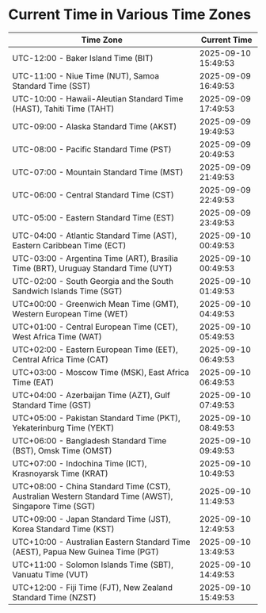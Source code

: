 # Current Time in Various Time Zones

| Time Zone | Current Time |
|-----------|--------------|
| UTC-12:00 - Baker Island Time (BIT) | 2025-09-10 15:49:53 |
| UTC-11:00 - Niue Time (NUT), Samoa Standard Time (SST) | 2025-09-09 16:49:53 |
| UTC-10:00 - Hawaii-Aleutian Standard Time (HAST), Tahiti Time (TAHT) | 2025-09-09 17:49:53 |
| UTC-09:00 - Alaska Standard Time (AKST) | 2025-09-09 19:49:53 |
| UTC-08:00 - Pacific Standard Time (PST) | 2025-09-09 20:49:53 |
| UTC-07:00 - Mountain Standard Time (MST) | 2025-09-09 21:49:53 |
| UTC-06:00 - Central Standard Time (CST) | 2025-09-09 22:49:53 |
| UTC-05:00 - Eastern Standard Time (EST) | 2025-09-09 23:49:53 |
| UTC-04:00 - Atlantic Standard Time (AST), Eastern Caribbean Time (ECT) | 2025-09-10 00:49:53 |
| UTC-03:00 - Argentina Time (ART), Brasília Time (BRT), Uruguay Standard Time (UYT) | 2025-09-10 00:49:53 |
| UTC-02:00 - South Georgia and the South Sandwich Islands Time (SGT) | 2025-09-10 01:49:53 |
| UTC±00:00 - Greenwich Mean Time (GMT), Western European Time (WET) | 2025-09-10 04:49:53 |
| UTC+01:00 - Central European Time (CET), West Africa Time (WAT) | 2025-09-10 05:49:53 |
| UTC+02:00 - Eastern European Time (EET), Central Africa Time (CAT) | 2025-09-10 06:49:53 |
| UTC+03:00 - Moscow Time (MSK), East Africa Time (EAT) | 2025-09-10 06:49:53 |
| UTC+04:00 - Azerbaijan Time (AZT), Gulf Standard Time (GST) | 2025-09-10 07:49:53 |
| UTC+05:00 - Pakistan Standard Time (PKT), Yekaterinburg Time (YEKT) | 2025-09-10 08:49:53 |
| UTC+06:00 - Bangladesh Standard Time (BST), Omsk Time (OMST) | 2025-09-10 09:49:53 |
| UTC+07:00 - Indochina Time (ICT), Krasnoyarsk Time (KRAT) | 2025-09-10 10:49:53 |
| UTC+08:00 - China Standard Time (CST), Australian Western Standard Time (AWST), Singapore Time (SGT) | 2025-09-10 11:49:53 |
| UTC+09:00 - Japan Standard Time (JST), Korea Standard Time (KST) | 2025-09-10 12:49:53 |
| UTC+10:00 - Australian Eastern Standard Time (AEST), Papua New Guinea Time (PGT) | 2025-09-10 13:49:53 |
| UTC+11:00 - Solomon Islands Time (SBT), Vanuatu Time (VUT) | 2025-09-10 14:49:53 |
| UTC+12:00 - Fiji Time (FJT), New Zealand Standard Time (NZST) | 2025-09-10 15:49:53 |

